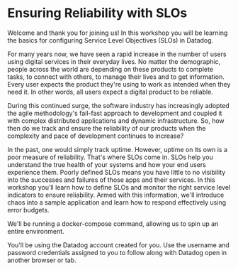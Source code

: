 # Ensuring Reliability with SLOs 

Welcome and thank you for joining us! In this workshop you will be learning the basics for configuring Service Level Objectives (SLOs) in Datadog. 

For many years now, we have seen a rapid increase in the number of users using digital services in their everyday lives. No matter the demographic, people across the world are depending on these products to complete tasks, to connect with others, to manage their lives and to get information. Every user expects the product they're using to work as intended when they need it. In other words, all users expect a digital product to be reliable. 

During this continued surge, the software industry has increasingly adopted the agile methodology's fail-fast approach to development and coupled it with complex distributed applications and dynamic infrastructure. So, how then do we track and ensure the reliability of our products when the complexity and pace of development continues to increase?

In the past, one would simply track uptime. However, uptime on its own is a poor measure of reliability. That's where SLOs come in. SLOs help you understand the true health of your systems and how your end users experience them. Poorly defined SLOs means you have little to no visibility into the successes and failures of those apps and their services. In this workshop you’ll learn how to define SLOs and monitor the right service level indicators to ensure reliability. Armed with this information, we'll introduce chaos into a sample application and learn how to respond effectively using error budgets.

We'll be running a docker-compose command, allowing us to spin up an entire environment.

You'll be using the Datadog account created for you. Use the username and password credentials assigned to you to follow along with Datadog open in another browser or tab.

